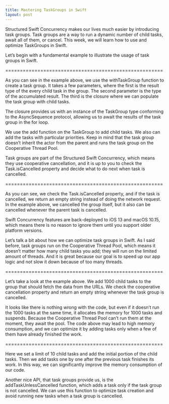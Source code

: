 ```yaml
---
title: Mastering TaskGroups in Swift
layout: post
---
```


Structured Swift Concurrency makes our lives much easier by introducing task groups. Task groups are a way to run a dynamic number of child tasks, await all of them, or cancel. This week, we will learn how to use and optimize TaskGroups in Swift.

Let’s begin with a fundamental example to illustrate the usage of task groups in Swift.

======================================================

As you can see in the example above, we use the withTaskGroup function to create a task group. It takes a few parameters, where the first is the result type of the every child task in the group. The second parameter is the type of the accumulated result. The third is the closure where we can populate the task group with child tasks.

The closure provides us with an instance of the TaskGroup type conforming to the AsyncSequence protocol, allowing us to await the results of the task group in the for loop.

We use the add function on the TaskGroup to add child tasks. We also can add the tasks with particular priorities. Keep in mind that the task group doesn’t inherit the actor from the parent and runs the task group on the Cooperative Thread Pool.

Task groups are part of the Structured Swift Concurrency, which means they use cooperative cancellation, and it is up to you to check the Task.isCancelled property and decide what to do next when task is cancelled.

======================================================

As you can see, we check the Task.isCancelled property, and if the task is cancelled, we return an empty string instead of doing the network request. In the example above, we cancelled the group itself, but it also can be cancelled whenever the parent task is cancelled.

Swift Concurrency features are back-deployed to iOS 13 and macOS 10.15, which means there is no reason to ignore them until you support older platform versions.

Let’s talk a bit about how we can optimize task groups in Swift. As I said before, task groups run on the Cooperative Thread Pool, which means it doesn’t matter how many child tasks you add; they will run on the limited amount of threads. And it is great because our goal is to speed up our app logic and not slow it down because of too many threads.

======================================================

Let’s take a look at the example above. We add 1000 child tasks to the group that should fetch the data from the URLs. We check the cooperative cancellation property and return an empty string whenever the task group is cancelled.

It looks like there is nothing wrong with the code, but even if it doesn’t run the 1000 tasks at the same time, it allocates the memory for 1000 tasks and suspends. Because the Cooperative Thread Pool can’t run them at the moment, they await the pool. The code above may lead to high memory consumption, and we can optimize it by adding tasks only when a few of them have already finished the work.

======================================================

Here we set a limit of 10 child tasks and add the initial portion of the child tasks. Then we add tasks one by one after the previous task finishes its work. In this way, we can significantly improve the memory consumption of our code.

Another nice API, that task groups provide us, is the addTaskUnlessCancelled function, which adds a task only if the task group is not cancelled. We can use this function to optimize task creation and avoid running new tasks when a task group is cancelled.
